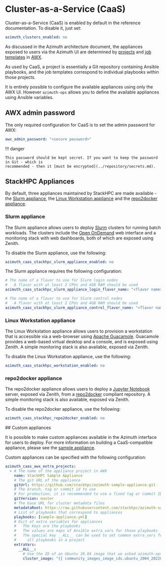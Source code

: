 # Cluster-as-a-Service (CaaS)

Cluster-as-a-Service (CaaS) is enabled by default in the reference documentation. To disable it,
just set:

```yaml
azimuth_clusters_enabled: no
```

As discussed in the Azimuth architecture document, the appliances exposed to users via the
Azimuth UI are determined by
[projects](https://docs.ansible.com/ansible-tower/latest/html/userguide/projects.html) and
[job templates](https://docs.ansible.com/ansible-tower/latest/html/userguide/job_templates.html)
in [AWX](https://github.com/ansible/awx).

As used by CaaS, a project is essentially a Git repository containing Ansible playbooks, and
the job templates correspond to individual playbooks within those projects.

It is entirely possible to configure the available appliances using only the AWX UI. However
`azimuth-ops` allows you to define the available appliances using Ansible variables.

## AWX admin password

The only required configuration for CaaS is to set the admin password for AWX:

```yaml
awx_admin_password: "<secure password>"
```

!!! danger

    This password should be kept secret. If you want to keep the password in Git - which is
    recommended - then it [must be encrypted](../repository/secrets.md).

## StackHPC Appliances

By default, three appliances maintained by StackHPC are made available - the
[Slurm appliance](https://github.com/stackhpc/caas-slurm-appliance), the
[Linux Workstation appliance](https://github.com/stackhpc/caas-workstation) and the
[repo2docker appliance](https://github.com/stackhpc/caas-repo2docker).

### Slurm appliance

The Slurm appliance allows users to deploy [Slurm](https://slurm.schedmd.com/documentation.html)
clusters for running batch workloads. The clusters include the [Open OnDemand](https://openondemand.org/)
web interface and a monitoring stack with web dashboards, both of which are exposed using
Zenith.

To disable the Slurm appliance, use the following:

```yaml
azimuth_caas_stackhpc_slurm_appliance_enabled: no
```

The Slurm appliance requires the following configuration:

```yaml
# The name of a flavor to use for Slurm login nodes
#   A flavor with at least 2 CPUs and 4GB RAM should be used
azimuth_caas_stackhpc_slurm_appliance_login_flavor_name: "<flavor name>"

# The name of a flavor to use for Slurm control nodes
#   A flavor with at least 2 CPUs and 4GB RAM should be used
azimuth_caas_stackhpc_slurm_appliance_control_flavor_name: "<flavor name>"
```

### Linux Workstation appliance

The Linux Workstation appliance allows users to provision a workstation that is accessible
via a web-browser using [Apache Guacamole](https://guacamole.apache.org/). Guacamole provides
a web-based virtual desktop and a console, and is exposed using Zenith. A simple monitoring
stack is also available, exposed via Zenith.

To disable the Linux Workstation appliance, use the following:

```yaml
azimuth_caas_stackhpc_workstation_enabled: no
```

### repo2docker appliance

The repo2docker appliance allows users to deploy a [Jupyter Notebook](https://jupyter.org/)
server, exposed via Zenith, from a [repo2docker](https://repo2docker.readthedocs.io/en/latest/)
compliant repository. A simple monitoring stack is also available, exposed via Zenith.

To disable the repo2docker appliance, use the following:

```yaml
azimuth_caas_stackhpc_repo2docker_enabled: no
```

## Custom appliances

It is possible to make custom appliances available in the Azimuth interface for users to deploy.
For more information on building a CaaS-compatible appliance, please see the
[sample appliance](https://github.com/stackhpc/azimuth-sample-appliance).

Custom appliances can be specified with the following configuration:

```yaml
azimuth_caas_awx_extra_projects:
  - # The name of the appliance project in AWX
    name: StackHPC Sample Appliance
    # The git URL of the appliance
    gitUrl: https://github.com/stackhpc/azimuth-sample-appliance.git
    # The branch, tag or commit id to use
    # For production, it is recommended to use a fixed tag or commit ID
    gitVersion: master
    # The base URL for cluster metadata files
    metadataRoot: https://raw.githubusercontent.com/stackhpc/azimuth-sample-appliance/{gitVersion}/ui-meta
    # List of playbooks that correspond to appliances
    playbooks: [sample-appliance.yml]
    # Dict of extra variables for appliances
    #   The keys are the playbooks
    #   The values are maps of Ansible extra_vars for those playbooks
    #   The special key __ALL__ can be used to set common extra_vars for
    #     all playbooks in a project
    extraVars:
      __ALL__:
        # Use the ID of an Ubuntu 20.04 image that we asked azimuth-ops to upload
        cluster_image: "{{ community_images_image_ids.ubuntu_2004_20220712 }}"
```
